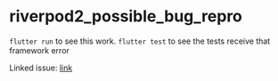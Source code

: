 # riverpod2_possible_bug_repro

`flutter run` to see this work.
`flutter test` to see the tests receive that framework error

Linked issue: [link](https://github.com/rrousselGit/riverpod/issues/1732)
